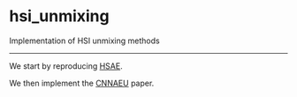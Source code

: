 # hsi_unmixing

Implementation of HSI unmixing methods

---

We start by reproducing [HSAE](https://github.com/dv-fenix/HyperspecAE/blob/main/src/train.py).

We then implement the [CNNAEU](https://ieeexplore.ieee.org/abstract/document/8900297) paper.
